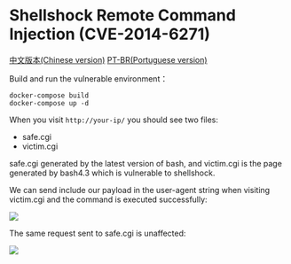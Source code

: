 # Shellshock Remote Command Injection (CVE-2014-6271)

[中文版本(Chinese version)](README.zh-cn.md)
[PT-BR(Portuguese version)](README.pt-br.md)

Build and run the vulnerable environment：

```
docker-compose build
docker-compose up -d
```

When you visit `http://your-ip/` you should see two files:

- safe.cgi
- victim.cgi

safe.cgi generated by the latest version of bash, and victim.cgi is the page generated by bash4.3 which is vulnerable to shellshock.

We can send include our payload in the user-agent string when visiting victim.cgi and the command is executed successfully:

![](1.png)

The same request sent to safe.cgi is unaffected:

![](2.png)
